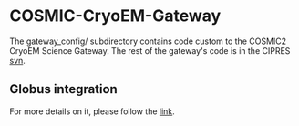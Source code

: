 # COSMIC-CryoEM-Gateway
The gateway_config/ subdirectory contains code custom to the COSMIC2 CryoEM
Science Gateway.  The rest of the gateway's code is in the CIPRES [svn](https://svn.sdsc.edu/repo/scigap/trunk).

## Globus integration
For more details on it, please follow the [link](globus_sources/README.md).